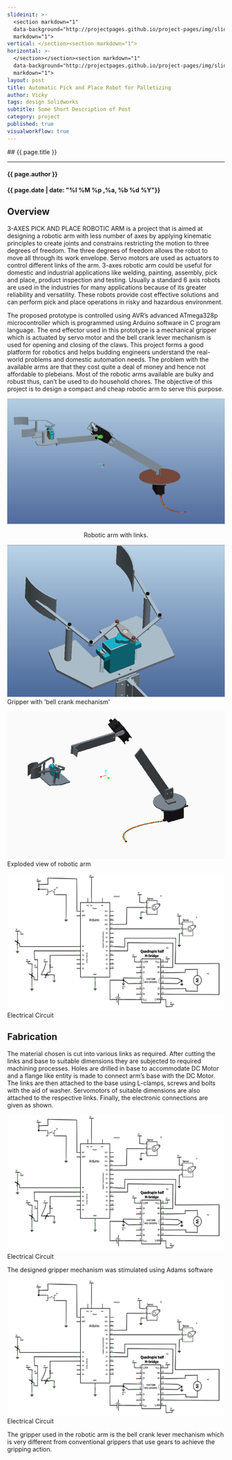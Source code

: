 ```yaml
---
slideinit: >-
  <section markdown="1"
  data-background="http://projectpages.github.io/project-pages/img/slidebackground.png"><section
  markdown="1">
vertical: </section><section markdown="1">
horizontal: >-
  </section></section><section markdown="1"
  data-background="http://projectpages.github.io/project-pages/img/slidebackground.png"><section
  markdown="1">
layout: post
title: Automatic Pick and Place Robot for Palletizing
author: Vicky
tags: design Solidworks
subtitle: Some Short Description of Post
category: project
published: true
visualworkflow: true
---
```

<!-- Start Writing Below in Markdown -->

<section markdown="1" data-background="http://projectpages.github.io/project-pages/img/slidebackground.png"><section markdown="1">
## {{ page.title }}

<hr>

#### {{ page.author }}

#### {{ page.date | date: "%I %M %p ,%a, %b %d %Y"}}


## Overview

3-AXES PICK AND PLACE ROBOTIC ARM is a project that is aimed at designing a robotic arm with less number of axes by applying kinematic principles to create joints and constrains restricting the motion to three degrees of freedom. The three degrees of freedom allows the robot to move all through its work envelope. Servo motors are used as actuators to control different links of the arm. 3-axes robotic arm could be useful for domestic and industrial applications like welding, painting, assembly, pick and place, product inspection and testing. Usually a standard 6 axis robots are used in the industries for many applications because of its greater reliability and versatility. These robots provide cost effective solutions and can perform pick and place operations in risky and hazardous environment.

The proposed prototype is controlled using AVR’s advanced ATmega328p microcontroller which is programmed using Arduino software in C program language. The end effector used in this prototype is a mechanical gripper which is actuated by servo motor and the bell crank lever mechanism is used for opening and closing of the claws. This project forms a good platform for robotics and helps budding engineers understand the real-world problems and domestic automation needs. The problem with the available arms are that they cost quite a deal of money and hence not affordable to plebeians. Most of the robotic arms available are bulky and robust thus, can’t be used to do household chores. The objective of this project is to design a compact and cheap robotic arm to serve this purpose.

![Robotic arm with link](/img/app/robotic-arm-link.png)
<p align="center">Robotic arm with links.</p>

![Bell crank mechanism](/img/app/bell-crank-mechanism.png)
Gripper with 'bell crank mechanism'

![Robotic arm - exploded view](/img/app/robotic-arm.png)
Exploded view of robotic arm

![Electrical Circuit](/img/app/electrical-circuit.png)
Electrical Circuit

## Fabrication

The material chosen is cut into various links as required. After cutting the links and base to suitable dimensions they are subjected to required machining processes. Holes are drilled in base to accommodate DC Motor and a flange like entity is made to connect arm’s base with the DC Motor. The links are then attached to the base using L-clamps, screws and bolts with the aid of washer.
Servomotors of suitable dimensions are also attached to the respective links. Finally, the electronic connections are given as shown.

![Electrical Circuit](/img/app/electrical-circuit.png)
Electrical Circuit



The designed gripper mechanism was stimulated using Adams software



![Electrical Circuit](/img/app/electrical-circuit.png)
Electrical Circuit




The gripper used in the robotic arm is the bell crank lever mechanism which is very different from conventional grippers that use gears to achieve the gripping action.
